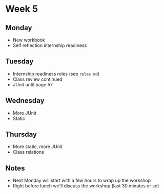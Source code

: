 # Week 5

## Monday
- New workbook
- Self reflection internship readiness

## Tuesday
- Internship readiness roles (see `roles.md`)
- Class review continued
- JUnit until page 57

## Wednesday
- More JUnit
- Static

## Thursday
- More static, more JUnit
- Class relations

## Notes
- Next Monday will start with a few hours to wrap up the workshop
- Right before lunch we'll discuss the workshop (last 30 minutes or so)

